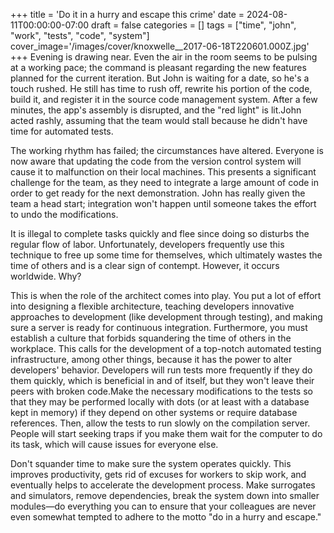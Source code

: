 +++
title = 'Do it in a hurry and escape this crime'
date = 2024-08-11T00:00:00-07:00
draft = false
categories = []
tags = ["time", "john", "work", "tests", "code", "system"]
cover_image='/images/cover/knoxwelle__2017-06-18T220601.000Z.jpg'
+++
Evening is drawing near. Even the air in the room seems to be pulsing at a working pace; the command is pleasant regarding the new features planned for the current iteration. But John is waiting for a date, so he's a touch rushed. He still has time to rush off, rewrite his portion of the code, build it, and register it in the source code management system. After a few minutes, the app's assembly is disrupted, and the "red light" is lit.John acted rashly, assuming that the team would stall because he didn't have time for automated tests.

The working rhythm has failed; the circumstances have altered. Everyone is now aware that updating the code from the version control system will cause it to malfunction on their local machines. This presents a significant challenge for the team, as they need to integrate a large amount of code in order to get ready for the next demonstration. John has really given the team a head start; integration won't happen until someone takes the effort to undo the modifications.

It is illegal to complete tasks quickly and flee since doing so disturbs the regular flow of labor. Unfortunately, developers frequently use this technique to free up some time for themselves, which ultimately wastes the time of others and is a clear sign of contempt. However, it occurs worldwide. Why? 

This is when the role of the architect comes into play. You put a lot of effort into designing a flexible architecture, teaching developers innovative approaches to development (like development through testing), and making sure a server is ready for continuous integration. Furthermore, you must establish a culture that forbids squandering the time of others in the workplace. This calls for the development of a top-notch automated testing infrastructure, among other things, because it has the power to alter developers' behavior. Developers will run tests more frequently if they do them quickly, which is beneficial in and of itself, but they won't leave their peers with broken code.Make the necessary modifications to the tests so that they may be performed locally with dots (or at least with a database kept in memory) if they depend on other systems or require database references. Then, allow the tests to run slowly on the compilation server. People will start seeking traps if you make them wait for the computer to do its task, which will cause issues for everyone else.

Don't squander time to make sure the system operates quickly. This improves productivity, gets rid of excuses for workers to skip work, and eventually helps to accelerate the development process. Make surrogates and simulators, remove dependencies, break the system down into smaller modules—do everything you can to ensure that your colleagues are never even somewhat tempted to adhere to the motto "do in a hurry and escape."